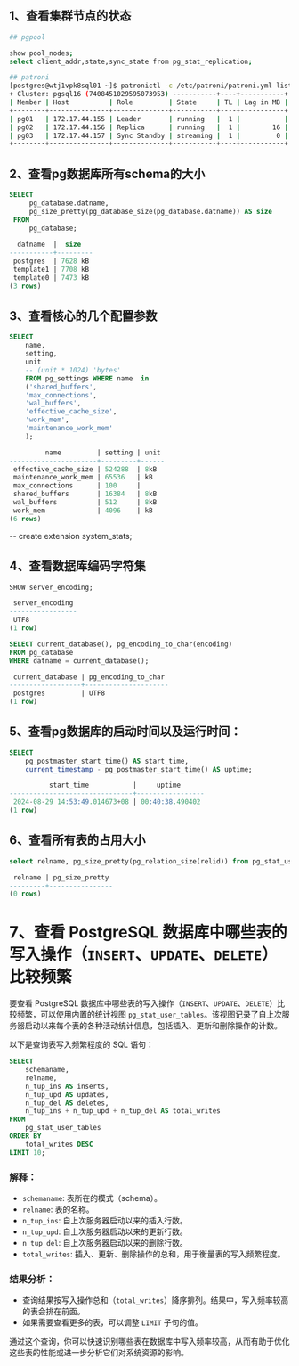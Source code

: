 
## 1、查看集群节点的状态

```bash
## pgpool

show pool_nodes;
select client_addr,state,sync_state from pg_stat_replication;

## patroni
[postgres@wtj1vpk8sql01 ~]$ patronictl -c /etc/patroni/patroni.yml list
+ Cluster: pgsql16 (7408451029595073953) -----------+----+-----------+
| Member | Host          | Role         | State     | TL | Lag in MB |
+--------+---------------+--------------+-----------+----+-----------+
| pg01   | 172.17.44.155 | Leader       | running   |  1 |           |
| pg02   | 172.17.44.156 | Replica      | running   |  1 |        16 |
| pg03   | 172.17.44.157 | Sync Standby | streaming |  1 |         0 |
+--------+---------------+--------------+-----------+----+-----------+
```


## 2、查看pg数据库所有schema的大小

```sql
SELECT
     pg_database.datname,
     pg_size_pretty(pg_database_size(pg_database.datname)) AS size
 FROM
     pg_database;
 
  datname  |  size   
-----------+---------
 postgres  | 7628 kB
 template1 | 7708 kB
 template0 | 7473 kB
(3 rows)     
```


## 3、查看核心的几个配置参数

```sql
SELECT  
	name, 
	setting, 
	unit
	-- (unit * 1024) 'bytes'
	FROM pg_settings WHERE name  in
	('shared_buffers',
	'max_connections',
	'wal_buffers',
	'effective_cache_size',
	'work_mem',
	'maintenance_work_mem'
	);

         name         | setting | unit 
----------------------+---------+------
 effective_cache_size | 524288  | 8kB
 maintenance_work_mem | 65536   | kB
 max_connections      | 100     | 
 shared_buffers       | 16384   | 8kB
 wal_buffers          | 512     | 8kB
 work_mem             | 4096    | kB
(6 rows)

```


-- create extension system_stats;

##  4、查看数据库编码字符集

```sql
SHOW server_encoding;

 server_encoding 
-----------------
 UTF8
(1 row)

SELECT current_database(), pg_encoding_to_char(encoding) 
FROM pg_database 
WHERE datname = current_database();

 current_database | pg_encoding_to_char 
------------------+---------------------
 postgres         | UTF8
(1 row)

```


## 5、查看pg数据库的启动时间以及运行时间：
```sql
SELECT
    pg_postmaster_start_time() AS start_time,
    current_timestamp - pg_postmaster_start_time() AS uptime;

	      start_time           |     uptime      
-------------------------------+-----------------
 2024-08-29 14:53:49.014673+08 | 00:40:38.490402
(1 row)
```
    
## 6、查看所有表的占用大小 
```sql
select relname, pg_size_pretty(pg_relation_size(relid)) from pg_stat_user_tables order by pg_relation_size(relid) desc;

 relname | pg_size_pretty 
---------+----------------
(0 rows)


```


# 7、查看 PostgreSQL 数据库中哪些表的写入操作（`INSERT`、`UPDATE`、`DELETE`）比较频繁

要查看 PostgreSQL 数据库中哪些表的写入操作（`INSERT`、`UPDATE`、`DELETE`）比较频繁，可以使用内置的统计视图 `pg_stat_user_tables`。该视图记录了自上次服务器启动以来每个表的各种活动统计信息，包括插入、更新和删除操作的计数。

以下是查询表写入频繁程度的 SQL 语句：

```sql
SELECT
    schemaname,
    relname,
    n_tup_ins AS inserts,
    n_tup_upd AS updates,
    n_tup_del AS deletes,
    n_tup_ins + n_tup_upd + n_tup_del AS total_writes
FROM
    pg_stat_user_tables
ORDER BY
    total_writes DESC
LIMIT 10;

```

### 解释：

- `schemaname`: 表所在的模式（schema）。
- `relname`: 表的名称。
- `n_tup_ins`: 自上次服务器启动以来的插入行数。
- `n_tup_upd`: 自上次服务器启动以来的更新行数。
- `n_tup_del`: 自上次服务器启动以来的删除行数。
- `total_writes`: 插入、更新、删除操作的总和，用于衡量表的写入频繁程度。

### 结果分析：

- 查询结果按写入操作总和（`total_writes`）降序排列。结果中，写入频率较高的表会排在前面。
- 如果需要查看更多的表，可以调整 `LIMIT` 子句的值。

通过这个查询，你可以快速识别哪些表在数据库中写入频率较高，从而有助于优化这些表的性能或进一步分析它们对系统资源的影响。